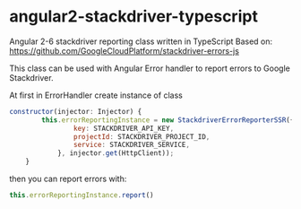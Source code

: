 # angular2-stackdriver-typescript
Angular 2-6 stackdriver reporting class written in TypeScript
Based on: https://github.com/GoogleCloudPlatform/stackdriver-errors-js

This class can be used with Angular Error handler to report errors to Google Stackdriver. 

At first in ErrorHandler create instance of class
```javascript
constructor(injector: Injector) {
        this.errorReportingInstance = new StackdriverErrorReporterSSR({
                key: STACKDRIVER_API_KEY,
                projectId: STACKDRIVER_PROJECT_ID,
                service: STACKDRIVER_SERVICE,
            }, injector.get(HttpClient));
    }
```


then you can report errors with:
```javascript
this.errorReportingInstance.report()
```
